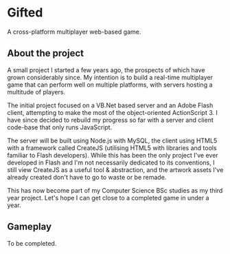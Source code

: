 Gifted
======

A cross-platform multiplayer web-based game.

About the project
-----

A small project I started a few years ago, the prospects of which have grown considerably since. My intention is to build a real-time multiplayer game that can perform well on multiple platforms, with servers hosting a multitude of players.

The initial project focused on a VB.Net based server and an Adobe Flash client, attempting to make the most of the object-oriented ActionScript 3. I have since decided to rebuild my progress so far with a server and client code-base that only runs JavaScript.

The server will be built using Node.js with MySQL, the client using HTML5 with a framework called CreateJS (utilising HTML5 with libraries and tools familiar to Flash developers). While this has been the only project I've ever developed in Flash and I'm not necessarily dedicated to its conventions, I still view CreateJS as a useful tool & abstraction, and the artwork assets I've already created don't have to go to waste or be remade.

This has now become part of my Computer Science BSc studies as my third year project. Let's hope I can get close to a completed game in under a year.

Gameplay
--------

To be completed.